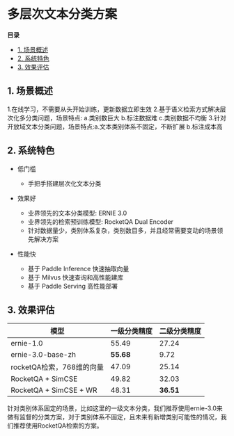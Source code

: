 # 多层次文本分类方案

 **目录**

* [1. 场景概述](#场景概述)
* [2. 系统特色](#系统特色)
* [3. 效果评估](#效果评估)

<a name="场景概述"></a>

## 1. 场景概述

1.在线学习，不需要从头开始训练，更新数据立即生效
2.基于语义检索方式解决层次化多分类问题，场景特点: a.类别数巨大 b.标注数据难 c.类别数据不均衡
3.针对开放域文本分类问题，场景特点:a.文本类别体系不固定，不断扩展 b.标注成本高

<a name="系统特色"></a>

## 2. 系统特色

+ 低门槛
    + 手把手搭建层次化文本分类

+ 效果好
    + 业界领先的文本分类模型: ERNIE 3.0
    + 业界领先的检索预训练模型: RocketQA Dual Encoder
    + 针对数据量少，类别体系复杂，类别数目多，并且经常需要变动的场景领先解决方案

+ 性能快
    + 基于 Paddle Inference 快速抽取向量
    + 基于 Milvus 快速查询和高性能建库
    + 基于 Paddle Serving 高性能部署

<a name="效果评估"></a>

## 3. 效果评估

|  模型 |  一级分类精度 | 二级分类精度 |
| ------------ | ------------ | ------------ |
|  ernie-1.0 |  55.49 | 27.24 |
|  ernie-3.0-base-zh |  **55.68** |  9.72 |
|  rocketQA检索，768维的向量 |  47.09 | 25.14 |
|  RocketQA + SimCSE |  49.82 |  32.03 |
|  RocketQA + SimCSE + WR |  48.31 |  **36.51** |

针对类别体系固定的场景，比如这里的一级文本分类，我们推荐使用ernie-3.0来做有监督的分类方案，对于类别体系不固定，且未来有新增类别可能性的情况，我们推荐使用RocketQA检索的方案。

